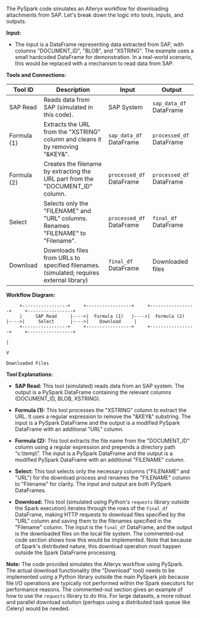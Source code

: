 The PySpark code simulates an Alteryx workflow for downloading attachments from SAP.  Let's break down the logic into tools, inputs, and outputs.

**Input:**

* The input is a DataFrame representing data extracted from SAP, with columns "DOCUMENT_ID", "BLOB", and "XSTRING".  The example uses a small hardcoded DataFrame for demonstration. In a real-world scenario, this would be replaced with a mechanism to read data from SAP.

**Tools and Connections:**

| Tool ID       | Description                                                                        | Input                     | Output                    |
|---------------|------------------------------------------------------------------------------------|--------------------------|---------------------------|
| SAP Read      | Reads data from SAP (simulated in this code).                                      | SAP System                | `sap_data_df` DataFrame   |
| Formula (1)   | Extracts the URL from the "XSTRING" column and cleans it by removing "&KEY&".       | `sap_data_df` DataFrame   | `processed_df` DataFrame  |
| Formula (2)   | Creates the filename by extracting the URL part from the "DOCUMENT_ID" column.     | `processed_df` DataFrame  | `processed_df` DataFrame  |
| Select        | Selects only the "FILENAME" and "URL" columns.  Renames "FILENAME" to "Filename". | `processed_df` DataFrame  | `final_df` DataFrame     |
| Download      | Downloads files from URLs to specified filenames. (simulated; requires external library) | `final_df` DataFrame     | Downloaded files          |


**Workflow Diagram:**

```
     +-----------------+     +-----------------+     +-----------------+     +-----------------+
     |     SAP Read     |---->|  Formula (1)   |---->|  Formula (2)   |---->|     Select      |---->|    Download     |
     +-----------------+     +-----------------+     +-----------------+     +-----------------+
                                                                                  |
                                                                                  V
                                                                             Downloaded Files
```

**Tool Explanations:**

* **SAP Read:**  This tool (simulated) reads data from an SAP system.  The output is a PySpark DataFrame containing the relevant columns (DOCUMENT_ID, BLOB, XSTRING).

* **Formula (1):** This tool processes the "XSTRING" column to extract the URL.  It uses a regular expression to remove the "&KEY&" substring. The input is a PySpark DataFrame and the output is a modified PySpark DataFrame with an additional "URL" column.

* **Formula (2):**  This tool extracts the file name from the "DOCUMENT_ID" column using a regular expression and prepends a directory path "c:\\temp\\". The input is a PySpark DataFrame and the output is a modified PySpark DataFrame with an additional "FILENAME" column.

* **Select:** This tool selects only the necessary columns ("FILENAME" and "URL") for the download process and renames the "FILENAME" column to "Filename" for clarity.  The input and output are both PySpark DataFrames.

* **Download:** This tool (simulated using Python's `requests` library outside the Spark execution) iterates through the rows of the `final_df` DataFrame, making HTTP requests to download files specified by the "URL" column and saving them to the filenames specified in the "Filename" column. The input is the `final_df` DataFrame, and the output is the downloaded files on the local file system.  The commented-out code section shows how this would be implemented.  Note that because of Spark's distributed nature, this download operation must happen outside the Spark DataFrame processing.


**Note:** The code provided simulates the Alteryx workflow using PySpark.  The actual download functionality (the "Download" tool) needs to be implemented using a Python library outside the main PySpark job because file I/O operations are typically not performed within the Spark executors for performance reasons.  The commented-out section gives an example of how to use the `requests` library to do this.  For large datasets, a more robust and parallel download solution (perhaps using a distributed task queue like Celery) would be needed.